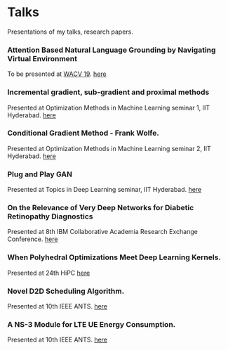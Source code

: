 # Talks
Presentations of my talks, research papers. 

### Attention Based Natural Language Grounding by Navigating Virtual Environment

To be presented at [WACV 19](http://wacv19.wacv.net/). [here](https://github.com/akileshbadrinaaraayanan/Talks/tree/master/WACV19)

### Incremental gradient, sub-gradient and proximal methods

Presented at Optimization Methods in Machine Learning seminar 1, IIT Hyderabad. [here](https://github.com/akileshbadrinaaraayanan/Talks/blob/master/incremental_methods.pdf)

### Conditional Gradient Method - Frank Wolfe. 

Presented at Optimization Methods in Machine Learning seminar 2, IIT Hyderabad. [here](https://github.com/akileshbadrinaaraayanan/Talks/blob/master/conditional-gradient-method.pdf)

### Plug and Play GAN 

Presented at Topics in Deep Learning seminar, IIT Hyderabad. [here](https://github.com/akileshbadrinaaraayanan/Talks/blob/master/ppgan-synthesizing-nips2016_presentation.pdf)

### On the Relevance of Very Deep Networks for Diabetic Retinopathy Diagnostics

Presented at 8th IBM Collaborative Academia Research Exchange Conference. [here](https://github.com/akileshbadrinaaraayanan/Talks/blob/master/paper13_poster.pdf)

### When Polyhedral Optimizations Meet Deep Learning Kernels.

Presented at 24th HiPC [here](https://github.com/akileshbadrinaaraayanan/Talks/blob/master/HiPC_when_polyhedral_optimizations_meet_deep_learning_kernels.pdf)

### Novel D2D Scheduling Algorithm.

Presented at 10th IEEE ANTS. [here](https://github.com/akileshbadrinaaraayanan/Talks/blob/master/D2D_scheduling_algorithm_ANTS.pdf)

### A NS-3 Module for LTE UE Energy Consumption. 

Presented at 10th IEEE ANTS. [here](https://github.com/akileshbadrinaaraayanan/Talks/blob/master/NS3_module_ANTS_2016.pdf)
